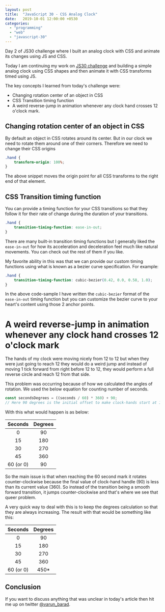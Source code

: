 ```yaml
---
layout: post
title:  "JavaScript 30 - CSS Analog Clock"
date:   2019-10-01 12:00:00 +0530
categories:
  - "programming"
  - "web"
  - "javascript-30"
---
```


Day 2 of JS30 challenge where I built an analog clock with CSS and animate its changes using JS and CSS. 

<!-- end excerpt -->

Today I am continuing my work on [JS30 challenge][js-30-website] and building a simple analog clock using CSS shapes and then animate it with CSS transforms timed using JS.

The key concepts I learned from today's challenge were:

- Changing rotation center of an object in CSS
- CSS Transition timing function
- A weird reverse-jump in animation whenever any clock hand crosses 12 o'clock mark.

## Changing rotation center of an object in CSS

By default an object in CSS rotates around its center. But in our clock we need to rotate them around one of their corners. Therefore we need to change their CSS origins

```css
.hand {
    transform-origin: 100%;
}
```

The above snippet moves the origin point for all CSS transforms to the right end of that element.

## CSS Transition timing function

You can provide a timing function for your CSS transitions so that they follow it for their rate of change during the duration of your transitions.

```css
.hand {
    transition-timing-function: ease-in-out;
}
```

There are many built-in transition timing functions but I generally liked the `ease-in-out` for how its acceleration and deceleration feel much like natural movements. You can check out the rest of them if you like.

My favorite ability in this was that we can provide our custom timing functions using what is known as a bezier curve specification. For example:

```css
.hand {
    transition-timing-function: cubic-bezier(0.42, 0.0, 0.58, 1.0);
}
```

In the above code-sample I have written the `cubic-bezier` format of the `ease-in-out` timing function but you can customize the bezier curve to your heart's content using those 2 anchor points.

# A weird reverse-jump in animation whenever any clock hand crosses 12 o'clock mark

The hands of my clock were moving nicely from 12 to 12 but when they were just going to reach 12 they would do a weird jump and instead of moving 1 tick forward from right before 12 to 12, they would perform a full reverse circle and reach 12 from that side.

This problem was occurring because of how we calculated the angles of rotation. We used the below equation for counting number of seconds.

```javascript
const secondsDegrees = ((seconds / 60) * 360) + 90;
// Here 90 degrees is the initial offset to make clock-hands start at 12
```

With this what would happen is as below:

| Seconds   | Degrees |
|:---------:|:-------:|
| 0         | 90      |
| 15        | 180     |
| 30        | 270     |
| 45        | 360     |
| 60 (or 0) | 90      |

So the main issue is that when reaching the 60 second mark it rotates counter-clockwise because the final value of clock-hand handle (90) is less than its current value (360). So instead of the transition being a smooth forward transition, it jumps counter-clockwise and that's where we see that queer problem.

A very quick way to deal with this is to keep the degrees calculation so that they are always increasing. The result with that would be something like this:

| Seconds   | Degrees   |
|:---------:|:---------:|
| 0         | 90        |
| 15        | 180       |
| 30        | 270       |
| 45        | 360       |
| 60 (or 0) | 450*      |

## Conclusion

If you want to discuss anything that was unclear in today's article then hit me up on twitter [@varun_barad][varun-twitter].

[js-30-website]: https://javascript30.com
[varun-twitter]: https://twitter.com/varun_barad